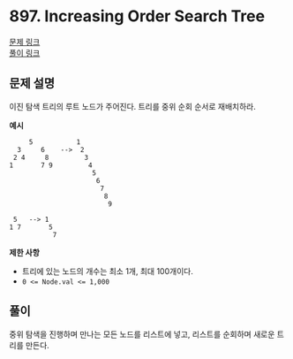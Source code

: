 # 897. Increasing Order Search Tree
[문제 링크](https://leetcode.com/problems/increasing-order-search-tree/ )  
[풀이 링크](LC897.java )  

## 문제 설명
이진 탐색 트리의 루트 노드가 주어진다. 트리를 중위 순회 순서로 재배치하라.  

**예시**
```
     5           1
  3     6    -->  2
 2 4     8         3
1       7 9         4
                     5
                      6
                       7
                        8
                         9

 5   --> 1
1 7       5
           7
```

**제한 사항**  
* 트리에 있는 노드의 개수는 최소 1개, 최대 100개이다.  
* `0 <= Node.val <= 1,000`  

## 풀이
중위 탐색을 진행하며 만나는 모든 노드를 리스트에 넣고, 리스트를 순회하며 새로운 트리를 만든다.  
